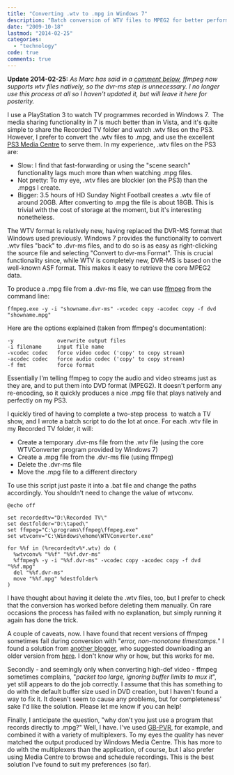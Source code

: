 ```yaml
---
title: "Converting .wtv to .mpg in Windows 7"
description: "Batch conversion of WTV files to MPEG2 for better performance on the PlayStation 3."
date: "2009-10-18"
lastmod: "2014-02-25"
categories: 
  - "technology"
code: true
comments: true
---
```


**Update 2014-02-25:** _As Marc has said in a [comment below](/2009/10/converting-wtv-to-mpg-in-windows-7/#comment-9455 "Marc's comment"), ffmpeg now supports wtv files natively, so the dvr-ms step is unnecessary. I no longer use this process at all so I haven't updated it, but will leave it here for posterity._

I use a PlayStation 3 to watch TV programmes recorded in Windows 7.  The media sharing functionality in 7 is much better than in Vista, and it's quite simple to share the Recorded TV folder and watch .wtv files on the PS3. However, I prefer to convert the .wtv files to .mpg, and use the excellent [PS3 Media Centre](//ps3mediaserver.org/) to serve them. In my experience, .wtv files on the PS3 are:

- Slow: I find that fast-forwarding or using the "scene search" functionality lags much more than when watching .mpg files.
- Not pretty: To my eye, .wtv files are blockier (on the PS3) than the .mpgs I create.
- Bigger: 3.5 hours of HD Sunday Night Football creates a .wtv file of around 20GB. After converting to .mpg the file is about 18GB. This is trivial with the cost of storage at the moment, but it's interesting nonetheless.

The WTV format is relatively new, having replaced the DVR-MS format that Windows used previously. Windows 7 provides the functionality to convert .wtv files "back" to .dvr-ms files, and to do so is as easy as right-clicking the source file and selecting "Convert to dvr-ms Format". This is crucial functionality since, while WTV is completely new, DVR-MS is based on the well-known ASF format. This makes it easy to retrieve the core MPEG2 data.

To produce a .mpg file from a .dvr-ms file, we can use [ffmpeg](//ffmpeg.arrozcru.org/builds/) from the command line:

```
ffmpeg.exe -y -i "showname.dvr-ms" -vcodec copy -acodec copy -f dvd "showname.mpg"
```

Here are the options explained (taken from ffmpeg's documentation):

```
-y              overwrite output files
-i filename     input file name
-vcodec codec   force video codec ('copy' to copy stream)
-acodec codec   force audio codec ('copy' to copy stream)
-f fmt          force format
```

Essentially I'm telling ffmpeg to copy the audio and video streams just as they are, and to put them into DVD format (MPEG2). It doesn't perform any re-encoding, so it quickly produces a nice .mpg file that plays natively and perfectly on my PS3.

I quickly tired of having to complete a two-step process  to watch a TV show, and I wrote a batch script to do the lot at once. For each .wtv file in my Recorded TV folder, it will:

- Create a temporary .dvr-ms file from the .wtv file (using the core WTVConverter program provided by Windows 7)
- Create a .mpg file from the .dvr-ms file (using ffmpeg)
- Delete the .dvr-ms file
- Move the .mpg file to a different directory

To use this script just paste it into a .bat file and change the paths accordingly. You shouldn't need to change the value of wtvconv.

```
@echo off
 
set recordedtv="D:\Recorded TV\"
set destfolder="D:\taped\"
set ffmpeg="C:\programs\ffmpeg\ffmpeg.exe"
set wtvconv="C:\Windows\ehome\WTVConverter.exe"
 
for %%f in (%recordedtv%*.wtv) do (
  %wtvconv% "%%f" "%%f.dvr-ms"
  %ffmpeg% -y -i "%%f.dvr-ms" -vcodec copy -acodec copy -f dvd "%%f.mpg"
  del "%%f.dvr-ms"
  move "%%f.mpg" %destfolder%
)
```

I have thought about having it delete the .wtv files, too, but I prefer to check that the conversion has worked before deleting them manually. On rare occasions the process has failed with no explanation, but simply running it again has done the trick.

A couple of caveats, now. I have found that recent versions of ffmpeg sometimes fail during conversion with "_error, non-monotone timestamps._" I found a solution from [another blogger](//multidisciplinary.wordpress.com/2008/12/19/convert-dvr-ms-to-mpg-using-ffmpeg/), who suggested downloading an older version from [here](//babgvant.com/files/folders/misc/entry4997.aspx). I don't know why or how, but this works for me.

Secondly - and seemingly only when converting high-def video - ffmpeg sometimes complains, "_packet too large, ignoring buffer limits to mux it_", yet still appears to do the job correctly. I assume that this has something to do with the default buffer size used in DVD creation, but I haven't found a way to fix it. It doesn't seem to cause any problems, but for completeness' sake I'd like the solution. Please let me know if you can help!

Finally, I anticipate the question, "why don't you just use a program that records directly to .mpg?" Well, I have. I've used [GB-PVR](//www.gbpvr.com/), for example, and combined it with a variety of multiplexers. To my eyes the quality has never matched the output produced by Windows Media Centre. This has more to do with the multiplexers than the application, of course, but I also prefer using Media Centre to browse and schedule recordings. This is the best solution I've found to suit my preferences (so far).